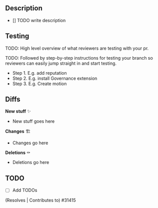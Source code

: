 ## Description

- [] TODO write description

## Testing

TODO: High level overview of what reviewers are testing with your pr. 

TODO: Followed by step-by-step instructions for testing your branch so reviewers can easily jump straight in and start testing. 

* Step 1. E.g. add reputation
* Step 2. E.g. install Governance extension
* Step 3. E.g. Create motion

## Diffs

**New stuff** ✨

* New stuff goes here

**Changes** 🏗

* Changes go here

**Deletions** ⚰️

* Deletions go here

## TODO

- [ ] Add TODOs

(Resolves | Contributes to) #31415
